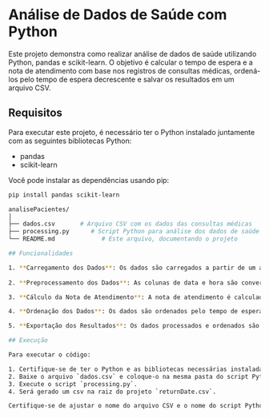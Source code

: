 # Análise de Dados de Saúde com Python

Este projeto demonstra como realizar análise de dados de saúde utilizando Python, pandas e scikit-learn. O objetivo é calcular o tempo de espera e a nota de atendimento com base nos registros de consultas médicas, ordená-los pelo tempo de espera decrescente e salvar os resultados em um arquivo CSV.

## Requisitos

Para executar este projeto, é necessário ter o Python instalado juntamente com as seguintes bibliotecas Python:

- pandas
- scikit-learn

Você pode instalar as dependências usando pip:

```bash
pip install pandas scikit-learn

analisePacientes/
│
├── dados.csv       # Arquivo CSV com os dados das consultas médicas
├── processing.py      # Script Python para análise dos dados de saúde
└── README.md             # Este arquivo, documentando o projeto

## Funcionalidades

1. **Carregamento dos Dados**: Os dados são carregados a partir de um arquivo CSV que contém informações sobre consultas médicas.
   
2. **Preprocessamento dos Dados**: As colunas de data e hora são convertidas para tipos datetime completo para facilitar a manipulação. Calcula-se o tempo de espera entre a hora de entrada e a alta do paciente.

3. **Cálculo da Nota de Atendimento**: A nota de atendimento é calculada com base no tempo de espera. Quanto menor o tempo de espera, melhor é a nota.

4. **Ordenação dos Dados**: Os dados são ordenados pelo tempo de espera decrescente para identificar os casos com maiores tempos de espera.

5. **Exportação dos Resultados**: Os dados processados e ordenados são salvos em um arquivo CSV na raiz da pasta.

## Execução

Para executar o código:

1. Certifique-se de ter o Python e as bibliotecas necessárias instaladas.
2. Baixe o arquivo `dados.csv` e coloque-o na mesma pasta do script Python.
3. Execute o script `processing.py`.
4. Será gerado um csv na raiz do projeto `returnDate.csv`.

Certifique-se de ajustar o nome do arquivo CSV e o nome do script Python conforme necessário para corresponder aos seus arquivos específicos. Esta configuração pressupõe que você está trabalhando em um ambiente onde Python está instalado e configurado corretamente.
